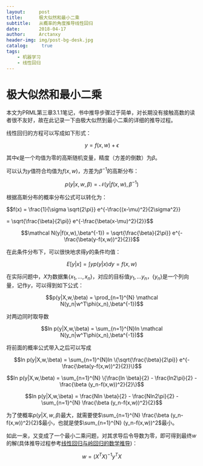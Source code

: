 ```yaml
---
layout:     post
title:      极大似然和最小二乘
subtitle:   从概率的角度推导线性回归
date:       2018-04-17
author:     Arctanxy
header-img: img/post-bg-desk.jpg
catalog: 	 true
tags:
    - 机器学习
    - 线性回归
---
```

# 极大似然和最小二乘

本文为PRML第三章3.1.1笔记，书中推导步骤过于简单，对长期没有接触高数的读者很不友好，故在此记录一下由极大似然到最小二乘的详细的推导过程。

线性回归的方程可以写成如下形式：

$$y = f(x,w) + \epsilon$$

其中$\epsilon$是一个均值为零的高斯随机变量，精度（方差的倒数）为$\beta$。

可以认为$y$值符合均值为$f(x,w)$，方差为$\beta^{-1}$的高斯分布：

$$p(y|x,w,\beta) = \mathcal N(y|f(x,w),\beta^{-1})$$

根据高斯分布的概率分布公式可以转化为：

$$f(x) = \frac{1}{\sigma \sqrt{2\pi}} e^{-\frac{(x-\mu)^2}{2\sigma^2}}

 = \sqrt{\frac{\beta}{2\pi}} e^{-\frac{\beta(x-\mu)^2}{2}}$$

 $$\mathcal N(y|f(x,w),\beta^{-1}) = \sqrt{\frac{\beta}{2\pi}} e^{-\frac{\beta(y-f(x,w))^2}{2}}$$


在此条件分布下，可以很快地求得$y$的条件均值：

$$E[y|x] = \int yp(y|x)dy = f(x,w)$$

在实际问题中，$X$为数据集$\{x_1,...,x_n\}$，对应的目标值$y_1,...y_n$，$\{y_n\}$是一个列向量，记作$y$，可以得到如下公式：

$$p(y|X,w,\beta) = \prod_{n=1}^{N} \mathcal N(y_n|w^T\phi(x_n),\beta^{-1})$$

对两边同时取导数

$$ln p(y|X,w,\beta) = \sum_{n=1}^{N}ln \mathcal N(y_n|w^T\phi(x_n),\beta^{-1})$$

将前面的概率公式带入之后可以写成

$$ln p(y|X,w,\beta) = \sum_{n=1}^{N}ln \{\sqrt{\frac{\beta}{2\pi}} e^{-\frac{\beta(y-f(x,w))^2}{2}}\}$$

$$ln p(y|X,w,\beta) = \sum_{n=1}^{N} \{\frac{ln \beta}{2} - \frac{ln2\pi}{2} - \frac{\beta (y_n-f(x,w))^2}{2}\}$$

$$ln p(y|X,w,\beta) = \frac{Nln \beta}{2} - \frac{Nln2\pi}{2} -\sum_{n=1}^{N} \frac{\beta (y_n-f(x,w))^2}{2}$$

为了使概率$p(y|X,w,\beta)$最大，就需要使$\sum_{n=1}^{N} \frac{\beta (y_n-f(x,w))^2}{2}$最小，也就是使$\sum_{n=1}^{N} (y_n-f(x,w))^2$最小。

如此一来，又变成了一个最小二乘问题，对其求导后令导数为零，即可得到最终$w$的解(具体推导过程参考[线性回归与岭回归的数学推导](https://arctanxy.github.io/2018/04/05/%E5%B2%AD%E5%9B%9E%E5%BD%92/))：

$$w = (X^TX)^{-1}y^T X$$
